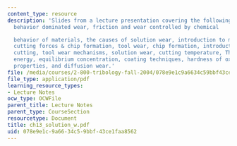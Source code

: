 ```yaml
---
content_type: resource
description: 'Slides from a lecture presentation covering the following topics: Mechanical
  behavior dominated wear, friction and wear controlled by chemical

  behavior of materials, the causes of solution wear, introduction to metal cutting,
  cutting forces & chip formation, tool wear, chip formation, introduction to metal
  cutting, tool wear mechanisms, solution wear, cutting temperature, The Gibbs free
  energy, equilibrium concentration, coating techniques, hardness of oxides, material
  properties, and diffusion wear.'
file: /media/courses/2-800-tribology-fall-2004/078e9e1c9a6634c59bbf43ce1faa8562_ch13_solution_w.pdf
file_type: application/pdf
learning_resource_types:
- Lecture Notes
ocw_type: OCWFile
parent_title: Lecture Notes
parent_type: CourseSection
resourcetype: Document
title: ch13_solution_w.pdf
uid: 078e9e1c-9a66-34c5-9bbf-43ce1faa8562
---
```

